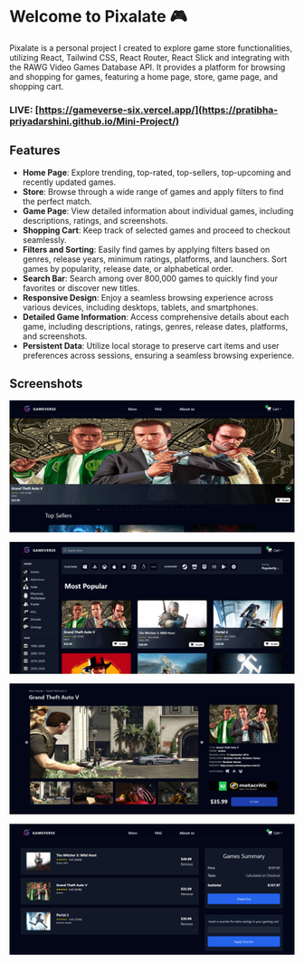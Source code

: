 # Welcome to Pixalate 🎮
Pixalate is a personal project I created to explore game store functionalities, utilizing React, Tailwind CSS, React Router, React Slick and integrating with the RAWG Video Games Database API. It provides a platform for browsing and shopping for games, featuring a home page, store, game page, and shopping cart.
### LIVE: [https://gameverse-six.vercel.app/](https://pratibha-priyadarshini.github.io/Mini-Project/)
## Features
-  **Home Page**: Explore trending, top-rated, top-sellers, top-upcoming and recently updated games.
- 	**Store**: Browse through a wide range of games and apply filters to find the perfect match.
- 	**Game Page**: View detailed information about individual games, including descriptions, ratings, and screenshots.
- 	**Shopping Cart**: Keep track of selected games and proceed to checkout seamlessly.
- 	**Filters and Sorting**: Easily find games by applying filters based on genres, release years, minimum ratings, platforms, and launchers. Sort games by popularity, release date, or alphabetical order.
- 	**Search Bar**: Search among over 800,000 games to quickly find your favorites or discover new titles.
- 	**Responsive Design**: Enjoy a seamless browsing experience across various devices, including desktops, tablets, and smartphones.
- 	**Detailed Game Information**: Access comprehensive details about each game, including descriptions, ratings, genres, release dates, platforms, and screenshots.
- 	**Persistent Data**: Utilize local storage to preserve cart items and user preferences across sessions, ensuring a seamless browsing experience.
## Screenshots
![cv maker app preview](presentation-images/home-page-desktop.png)

![cv maker app preview](presentation-images/store-page-desktop.png)

![cv maker app preview](presentation-images/game-page-desktop.png)

![cv maker app preview](presentation-images/cart-desktop.png)
